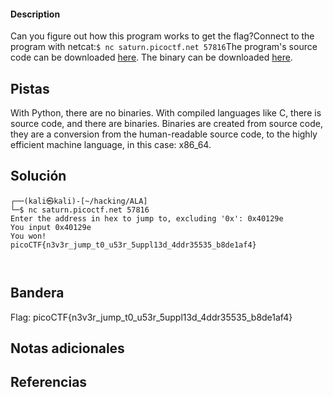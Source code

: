
 
#### Description

Can you figure out how this program works to get the flag?Connect to the program with netcat:`$ nc saturn.picoctf.net 57816`The program's source code can be downloaded [here](https://artifacts.picoctf.net/c/529/picker-IV.c). The binary can be downloaded [here](https://artifacts.picoctf.net/c/529/picker-IV).


## Pistas

With Python, there are no binaries. With compiled languages like C, there is source code, and there are binaries. Binaries are created from source code, they are a conversion from the human-readable source code, to the highly efficient machine language, in this case: x86_64.

## Solución

``` al entrar en el archivo con gdb buscamos la direccion con win que es la 0x40129e
┌──(kali㉿kali)-[~/hacking/ALA]
└─$ nc saturn.picoctf.net 57816
Enter the address in hex to jump to, excluding '0x': 0x40129e    
You input 0x40129e
You won!
picoCTF{n3v3r_jump_t0_u53r_5uppl13d_4ddr35535_b8de1af4}



```

## Bandera
Flag: picoCTF{n3v3r_jump_t0_u53r_5uppl13d_4ddr35535_b8de1af4}


## Notas adicionales


## Referencias
